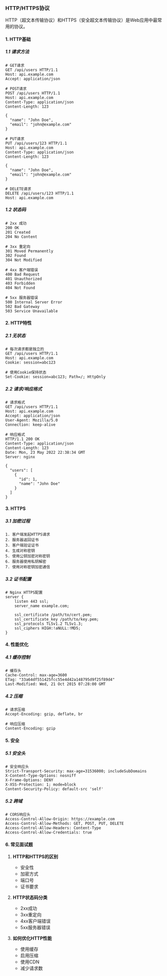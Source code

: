### HTTP/HTTPS协议
HTTP（超文本传输协议）和HTTPS（安全超文本传输协议）是Web应用中最常用的协议。

#### 1. HTTP基础
##### 1.1 请求方法
```http
# GET请求
GET /api/users HTTP/1.1
Host: api.example.com
Accept: application/json

# POST请求
POST /api/users HTTP/1.1
Host: api.example.com
Content-Type: application/json
Content-Length: 123

{
  "name": "John Doe",
  "email": "john@example.com"
}

# PUT请求
PUT /api/users/123 HTTP/1.1
Host: api.example.com
Content-Type: application/json
Content-Length: 123

{
  "name": "John Doe",
  "email": "john@example.com"
}

# DELETE请求
DELETE /api/users/123 HTTP/1.1
Host: api.example.com
```

##### 1.2 状态码
```http
# 2xx 成功
200 OK
201 Created
204 No Content

# 3xx 重定向
301 Moved Permanently
302 Found
304 Not Modified

# 4xx 客户端错误
400 Bad Request
401 Unauthorized
403 Forbidden
404 Not Found

# 5xx 服务器错误
500 Internal Server Error
502 Bad Gateway
503 Service Unavailable
```

#### 2. HTTP特性
##### 2.1 无状态
```http
# 每次请求都是独立的
GET /api/users HTTP/1.1
Host: api.example.com
Cookie: session=abc123

# 使用Cookie保持状态
Set-Cookie: session=abc123; Path=/; HttpOnly
```

##### 2.2 请求/响应格式
```http
# 请求格式
GET /api/users HTTP/1.1
Host: api.example.com
Accept: application/json
User-Agent: Mozilla/5.0
Connection: keep-alive

# 响应格式
HTTP/1.1 200 OK
Content-Type: application/json
Content-Length: 123
Date: Mon, 23 May 2022 22:38:34 GMT
Server: nginx

{
  "users": [
    {
      "id": 1,
      "name": "John Doe"
    }
  ]
}
```

#### 3. HTTPS
##### 3.1 加密过程
```plaintext
1. 客户端发起HTTPS请求
2. 服务器返回证书
3. 客户端验证证书
4. 生成对称密钥
5. 使用公钥加密对称密钥
6. 服务器使用私钥解密
7. 使用对称密钥加密通信
```

##### 3.2 证书配置
```nginx
# Nginx HTTPS配置
server {
    listen 443 ssl;
    server_name example.com;

    ssl_certificate /path/to/cert.pem;
    ssl_certificate_key /path/to/key.pem;
    ssl_protocols TLSv1.2 TLSv1.3;
    ssl_ciphers HIGH:!aNULL:!MD5;
}
```

#### 4. 性能优化
##### 4.1 缓存控制
```http
# 缓存头
Cache-Control: max-age=3600
ETag: "33a64df551425fcc55e4d42a148795d9f25f89d4"
Last-Modified: Wed, 21 Oct 2015 07:28:00 GMT
```

##### 4.2 压缩
```http
# 请求压缩
Accept-Encoding: gzip, deflate, br

# 响应压缩
Content-Encoding: gzip
```

#### 5. 安全
##### 5.1 安全头
```http
# 安全响应头
Strict-Transport-Security: max-age=31536000; includeSubDomains
X-Content-Type-Options: nosniff
X-Frame-Options: DENY
X-XSS-Protection: 1; mode=block
Content-Security-Policy: default-src 'self'
```

##### 5.2 跨域
```http
# CORS响应头
Access-Control-Allow-Origin: https://example.com
Access-Control-Allow-Methods: GET, POST, PUT, DELETE
Access-Control-Allow-Headers: Content-Type
Access-Control-Allow-Credentials: true
```

#### 6. 常见面试题
1. **HTTP和HTTPS的区别**
   - 安全性
   - 加密方式
   - 端口号
   - 证书要求

2. **HTTP状态码分类**
   - 2xx成功
   - 3xx重定向
   - 4xx客户端错误
   - 5xx服务器错误

3. **如何优化HTTP性能**
   - 使用缓存
   - 启用压缩
   - 使用CDN
   - 减少请求数 